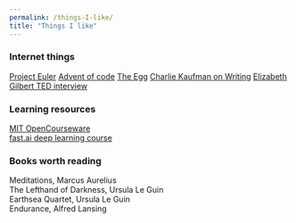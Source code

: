 ```yaml
---
permalink: /things-I-like/
title: "Things I like"
---
```


### Internet things

[Project Euler](projecteuler.net)
[Advent of code](adventofcode.com)
[The Egg](http://www.galactanet.com/oneoff/theegg_mod.html)
[Charlie Kaufman on Writing](https://www.youtube.com/watch?v=eRfXcWT_oFs)
[Elizabeth Gilbert TED interview](https://www.ted.com/talks/the_ted_interview_elizabeth_gilbert_shows_up_for_everything?language=en)


### Learning resources

<a href="https://ocw.mit.edu/index.htm">MIT OpenCourseware</a>  
<a href="https://course.fast.ai/">fast.ai deep learning course</a>  


### Books worth reading

Meditations, Marcus Aurelius  
The Lefthand of Darkness, Ursula Le Guin  
Earthsea Quartet, Ursula Le Guin  
Endurance, Alfred Lansing  
